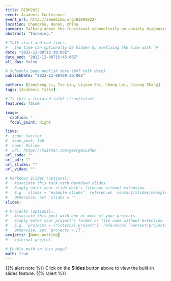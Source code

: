 ```yaml
---
title: BIBM2022
event: Academic Conference
event_url: http://ieeebibm.org/BIBM2022/
location: Changsha, Hunan, China
summary: Talking about the functional connectivity on anxiety diagnosis.
abstract: "Incoming."

# Talk start and end times.
#   End time can optionally be hidden by prefixing the line with `#`.
date: "2022-12-08T15:30:00Z"
date_end: "2022-12-08T15:45:00Z"
all_day: false

# Schedule page publish date (NOT talk date).
publishDate: "2022-12-08T09:30:00Z"

authors: [Cancheng Li, Tao Liu, Lijuan Shi, Chang Lei, Jicong Zhang]
tags: [Academic Talks]

# Is this a featured talk? (true/false)
featured: false

image:
  caption: ''
  focal_point: Right

links:
#- icon: twitter
#  icon_pack: fab
#  name: Follow
#  url: https://twitter.com/georgecushen
url_code: ""
url_pdf: ""
url_slides: ""
url_video: ""

# Markdown Slides (optional).
#   Associate this talk with Markdown slides.
#   Simply enter your slide deck's filename without extension.
#   E.g. `slides = "example-slides"` references `content/slides/example-slides.md`.
#   Otherwise, set `slides = ""`.
slides: 

# Projects (optional).
#   Associate this post with one or more of your projects.
#   Simply enter your project's folder or file name without extension.
#   E.g. `projects = ["internal-project"]` references `content/project/deep-learning/index.md`.
#   Otherwise, set `projects = []`.
projects: [Nano-Wetting]
# - internal-project

# Enable math on this page?
math: true
---
```


{{% alert note %}}
Click on the **Slides** button above to view the built-in slides feature.
{{% /alert %}}
